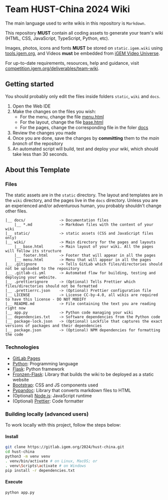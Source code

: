 # Team HUST-China 2024 Wiki

The main language used to write wikis in this repository is `Markdown`.

This repository **MUST** contain all coding assets to generate your team's wiki
(HTML, CSS, JavaScript, TypeScript, Python, etc).

Images, photos, icons and fonts **MUST** be stored on `static.igem.wiki` using
[tools.igem.org](https://tools.igem.org), and Videos **must** be embedded
from [iGEM Video Universe](https://video.igem.org).

For up-to-date requirements, resources, help and guidance, visit
[competition.igem.org/deliverables/team-wiki](https://competition.igem.org/deliverables/team-wiki).

## Getting started

You should probably only edit the files inside folders `static`, `wiki` and
`docs`.

1. Open the Web IDE
2. Make the changes on the files you wish:
    - For the menu, change the file [menu.html](wiki/menu.html)
    - For the layout, change the file [base.html](wiki/base.html)
    - For the pages, change the corresponding file in the foler [docs](docs)
3. Review the changes you made
4. Once you are done, save the changes by **committing** them to the _main branch_ of the repository
5. An automated script will build, test and deploy your wiki, which should take
   less than 30 seconds.

## About this Template

### Files

The static assets are in the `static` directory. The layout and templates are in
the `wiki` directory, and the pages live in the `docs` directory. Unless you are
an experienced and/or adventurous human, you probably shouldn't change other
files.

    |__ docs/               -> Documentation files
        |__ *.md            -> Markdown files with the content of your wiki
    |__ static/             -> static assets (CSS and JavaScript files only)
    |__ wiki/               -> Main directory for the pages and layouts
        |__ base.html       -> Main layout of your wiki. All the pages will follow its structure
        |__ footer.html     -> Footer that will appear in all the pages
        |__ menu.html       -> Menu that will appear in all the pages
    |__ .gitignore          -> Tells GitLab which files/directories should not be uploaded to the repository
    |__ .gitlab-ci.yml      -> Automated flow for building, testing and deploying your website.
    |__ .prettierignore     -> (Optional) Tells Prettier which files/directories should not be formatted
    |__ .prettierrc.json    -> (Optional) Prettier configuration file
    |__ LICENSE             -> License CC-by-4.0, all wikis are required to have this license - DO NOT MODIFY
    |__ README.md           -> File containing the text you are reading right now
    |__ app.py              -> Python code managing your wiki
    |__ dependencies.txt    -> Software dependencies from the Python code
    |__ package-lock.json   -> (Optional) Lockfile that captures the exact versions of packages and their dependencies
    |__ package.json        -> (Optional) NPM dependencies for formatting the code

### Technologies

- [GitLab Pages](https://docs.gitlab.com/ee/user/project/pages/)
- [Python](https://www.python.org): Programming language
- [Flask](https://palletsprojects.com/p/flask/): Python framework
- [Fronzen-Flask](https://pythonhosted.org/Frozen-Flask): Library that builds
  the wiki to be deployed as a static website
- [Bootstrap](https://getbootstrap.com/docs/5.0/components): CSS and JS
  components used
- [Pypandoc](https://pypi.org/project/pypandoc-binary): Library that converts
  markdown files to HTML
- (Optional) [Node.js](https://nodejs.org): JavaScript runtime
- (Optional) [Prettier](https://prettier.io): Code formatter

### Building locally (advanced users)

To work locally with this project, follow the steps below:

#### Install

```bash
git clone https://gitlab.igem.org/2024/hust-china.git
cd hust-china
python3 -m venv venv
. venv/bin/activate # on Linux, MacOS; or
. venv\Scripts\activate # on Windows
pip install -r dependencies.txt
```

#### Execute

```bash
python app.py
```


